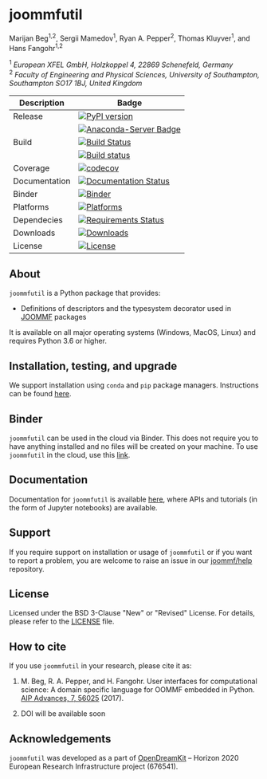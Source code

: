 # joommfutil
Marijan Beg<sup>1,2</sup>, Sergii Mamedov<sup>1</sup>, Ryan A. Pepper<sup>2</sup>, Thomas Kluyver<sup>1</sup>, and Hans Fangohr<sup>1,2</sup>

<sup>1</sup> *European XFEL GmbH, Holzkoppel 4, 22869 Schenefeld, Germany*  
<sup>2</sup> *Faculty of Engineering and Physical Sciences, University of Southampton, Southampton SO17 1BJ, United Kingdom*  

| Description | Badge |
| --- | --- |
| Release | [![PyPI version](https://badge.fury.io/py/joommfutil.svg)](https://badge.fury.io/py/joommfutil) |
|                | [![Anaconda-Server Badge](https://anaconda.org/conda-forge/joommfutil/badges/version.svg)](https://anaconda.org/conda-forge/joommfutil) |
| Build | [![Build Status](https://travis-ci.org/joommf/joommfutil.svg?branch=master)](https://travis-ci.org/joommf/joommfutil) |
|       | [![Build status](https://ci.appveyor.com/api/projects/status/oukup0h6i6wxb3g1?svg=true)](https://ci.appveyor.com/project/marijanbeg/joommfutil) |
| Coverage | [![codecov](https://codecov.io/gh/joommf/joommfutil/branch/master/graph/badge.svg)](https://codecov.io/gh/joommf/joommfutil) |
| Documentation | [![Documentation Status](https://readthedocs.org/projects/joommfutil/badge/?version=latest)](http://joommfutil.readthedocs.io/en/latest/?badge=latest) |
| Binder | [![Binder](https://mybinder.org/badge.svg)](https://mybinder.org/v2/gh/joommf/joommfutil/master?filepath=index.ipynb) |
| Platforms | [![Platforms](https://anaconda.org/conda-forge/joommfutil/badges/platforms.svg)](https://anaconda.org/conda-forge/joommfutil) |
| Dependecies | [![Requirements Status](https://requires.io/github/joommf/joommfutil/requirements.svg?branch=master)](https://requires.io/github/joommf/joommfutil/requirements/?branch=master) |
| Downloads | [![Downloads](https://anaconda.org/conda-forge/joommfutil/badges/downloads.svg)](https://anaconda.org/conda-forge/joommfutil) |
| License | [![License](https://img.shields.io/badge/License-BSD%203--Clause-blue.svg)](https://opensource.org/licenses/BSD-3-Clause) |

## About

`joommfutil` is a Python package that provides:

- Definitions of descriptors and the typesystem decorator used in [JOOMMF](http://joommf.github.io) packages

It is available on all major operating systems (Windows, MacOS, Linux) and requires Python 3.6 or higher.

## Installation, testing, and upgrade

We support installation using `conda` and `pip` package managers. Instructions can be found [here](...).

## Binder

`joommfutil` can be used in the cloud via Binder. This does not require you to have anything installed and no files will be created on your machine. To use `joommfutil` in the cloud, use this [link](https://mybinder.org/v2/gh/joommf/joommfutil/master?filepath=index.ipynb).

## Documentation

Documentation for `joommfutil` is available [here](http://joommfutil.readthedocs.io/en/latest/?badge=latest), where APIs and tutorials (in the form of Jupyter notebooks) are available.

## Support

If you require support on installation or usage of `joommfutil` or if you want to report a problem, you are welcome to raise an issue in our [joommf/help](https://github.com/joommf/help) repository.

## License

Licensed under the BSD 3-Clause "New" or "Revised" License. For details, please refer to the [LICENSE](LICENSE) file.

## How to cite

If you use `joommfutil` in your research, please cite it as:

1. M. Beg, R. A. Pepper, and H. Fangohr. User interfaces for computational science: A domain specific language for OOMMF embedded in Python. [AIP Advances, 7, 56025](http://aip.scitation.org/doi/10.1063/1.4977225) (2017).

2. DOI will be available soon

## Acknowledgements

`joommfutil` was developed as a part of [OpenDreamKit](http://opendreamkit.org/) – Horizon 2020 European Research Infrastructure project (676541).

